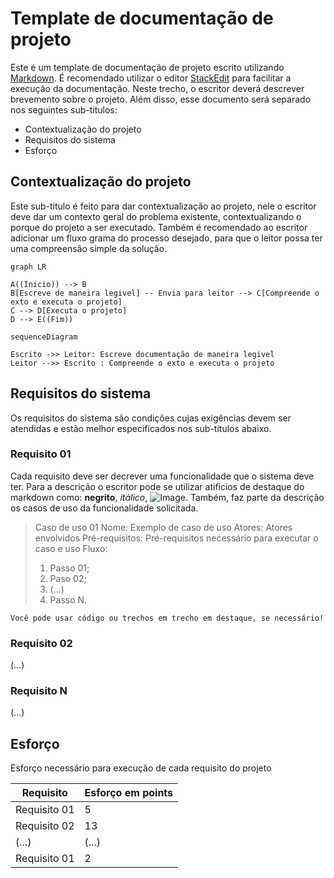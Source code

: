 # Template de documentação de projeto

Este é um template de documentação de projeto escrito utilizando [Markdown](http://cursos.leg.ufpr.br/prr/capMarkdown.html). É recomendado utilizar o editor [StackEdit](https://stackedit.io/) para facilitar a execução da documentação.
Neste trecho, o escritor deverá descrever brevemento sobre o projeto. Além disso, esse documento será separado nos seguintes sub-titulos:
- Contextualização do projeto
- Requisitos do sistema
- Esforço

## Contextualização do projeto
Este sub-titulo é feito para dar contextualização ao projeto, nele o escritor deve dar um contexto geral do problema existente, contextualizando o porque do projeto a ser executado.
Também é recomendado ao escritor adicionar um fluxo grama do processo desejado, para que o leitor possa ter uma compreensão simple da solução.

```mermaid
graph LR

A((Inicio)) --> B
B[Escreve de maneira legivel] -- Envia para leitor --> C[Compreende o exto e executa o projeto]
C --> D[Executa o projeto]
D --> E((Fim))
```

```mermaid
sequenceDiagram

Escrito ->> Leitor: Escreve documentação de maneira legivel
Leitor -->> Escrito : Compreende o exto e executa o projeto
```

## Requisitos do sistema
Os requisitos do sistema são condições cujas exigências devem ser atendidas e estão melhor especificados nos sub-titulos abaixo.

### Requisito 01
Cada requisito deve ser  decrever uma funcionalidade que o sistema deve ter.  Para a descrição o escritor pode se utilizar atificios de destaque do markdown como: **negrito**, *itálico*,  ![Image](imageUrl).
Também, faz parte da descrição os casos de uso da funcionalidade solicitada. 

> Caso de uso 01
> Nome: Exemplo de caso de uso
> Atores: Atores envolvidos
> Pré-requisitos: Pré-requisitos necessário para executar o caso e uso
> Fluxo:
> 1. Passo 01;
> 2. Paso 02;
> 3. (...)
> 4. Passo N.



```
Você pode usar código ou trechos em trecho em destaque, se necessário!
```


### Requisito 02
(...)

### Requisito N
(...)


## Esforço
Esforço necessário para execução de cada requisito do projeto

| Requisito       | Esforço em points |
|-----------------|-------------------|
| Requisito 01    | 5                 |
| Requisito 02    | 13                |
| (...)           | (...)             |
| Requisito 01    | 2                 |
